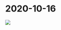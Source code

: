 # 2020-10-16

<page-tags text="发布于：2020-10-16"></page-tags>


<image-container>
  <img preview="0" src="http://wangleant.com/turtle-source/IMG_20201016_210055.jpg"/>
</image-container>